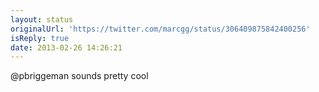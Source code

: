 ```yaml
---
layout: status
originalUrl: 'https://twitter.com/marcgg/status/306409875842400256'
isReply: true
date: 2013-02-26 14:26:21
---
```


@pbriggeman sounds pretty cool
